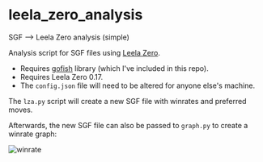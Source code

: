 # leela_zero_analysis
SGF --> Leela Zero analysis (simple)

Analysis script for SGF files using [Leela Zero](http://zero.sjeng.org/).

* Requires [gofish](https://github.com/fohristiwhirl/gofish) library (which I've included in this repo).
* Requires Leela Zero 0.17.
* The `config.json` file will need to be altered for anyone else's machine.

The `lza.py` script will create a new SGF file with winrates and preferred moves.

Afterwards, the new SGF file can also be passed to `graph.py` to create a winrate graph:

![winrate](https://user-images.githubusercontent.com/16438795/56061623-da77b580-5d61-11e9-8f4e-852adf90b9a7.png)
